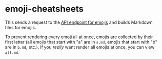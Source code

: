 # emoji-cheatsheets

This sends a request to the [API endpoint for emojis](https://api.github.com/emojis) and
builds Markdown files for emojis.

To prevent rendering every emoji all at once, emojis are collected by their first letter
(all emojis that start with "a" are in `a.md`, emojis  that start with "b" are in `b.md`,
etc.). If you *really* want render all emojis at once, you can view `all.md`.
